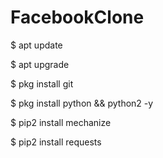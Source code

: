 # FacebookClone

$ apt update

$ apt upgrade

$ pkg install git

$ pkg install python && python2 -y

$ pip2 install mechanize

$ pip2 install requests
